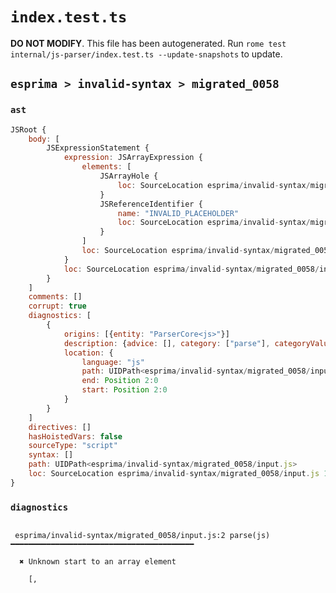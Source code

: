 # `index.test.ts`

**DO NOT MODIFY**. This file has been autogenerated. Run `rome test internal/js-parser/index.test.ts --update-snapshots` to update.

## `esprima > invalid-syntax > migrated_0058`

### `ast`

```javascript
JSRoot {
	body: [
		JSExpressionStatement {
			expression: JSArrayExpression {
				elements: [
					JSArrayHole {
						loc: SourceLocation esprima/invalid-syntax/migrated_0058/input.js 1:1-1:1
					}
					JSReferenceIdentifier {
						name: "INVALID_PLACEHOLDER"
						loc: SourceLocation esprima/invalid-syntax/migrated_0058/input.js 2:0-2:0
					}
				]
				loc: SourceLocation esprima/invalid-syntax/migrated_0058/input.js 1:0-2:0
			}
			loc: SourceLocation esprima/invalid-syntax/migrated_0058/input.js 1:0-2:0
		}
	]
	comments: []
	corrupt: true
	diagnostics: [
		{
			origins: [{entity: "ParserCore<js>"}]
			description: {advice: [], category: ["parse"], categoryValue: "js", message: [RAW_MARKUP {value: "Unknown start to an "}, "array element"]}
			location: {
				language: "js"
				path: UIDPath<esprima/invalid-syntax/migrated_0058/input.js>
				end: Position 2:0
				start: Position 2:0
			}
		}
	]
	directives: []
	hasHoistedVars: false
	sourceType: "script"
	syntax: []
	path: UIDPath<esprima/invalid-syntax/migrated_0058/input.js>
	loc: SourceLocation esprima/invalid-syntax/migrated_0058/input.js 1:0-2:0
}
```

### `diagnostics`

```

 esprima/invalid-syntax/migrated_0058/input.js:2 parse(js) ━━━━━━━━━━━━━━━━━━━━━━━━━━━━━━━━━━━━━━━━━

  ✖ Unknown start to an array element

    [,


```
